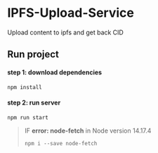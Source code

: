 # IPFS-Upload-Service

Upload content to ipfs and get back CID

## Run project
#### step 1: download dependencies
```
npm install
```
#### step 2: run server
```
npm run start
```

> IF **error: node-fetch** in Node version 14.17.4
> ```
> npm i --save node-fetch
> ```

